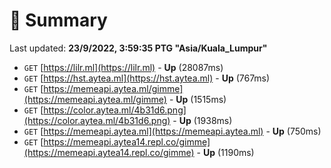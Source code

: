 # 📖 Summary
Last updated: **23/9/2022, 3:59:35 PTG "Asia/Kuala_Lumpur"**

- `GET` [https://lilr.ml](https://lilr.ml) - **Up** (28087ms)
- `GET` [https://hst.aytea.ml](https://hst.aytea.ml) - **Up** (767ms)
- `GET` [https://memeapi.aytea.ml/gimme](https://memeapi.aytea.ml/gimme) - **Up** (1515ms)
- `GET` [https://color.aytea.ml/4b31d6.png](https://color.aytea.ml/4b31d6.png) - **Up** (1938ms)
- `GET` [https://memeapi.aytea.ml](https://memeapi.aytea.ml) - **Up** (750ms)
- `GET` [https://memeapi.aytea14.repl.co/gimme](https://memeapi.aytea14.repl.co/gimme) - **Up** (1190ms)
